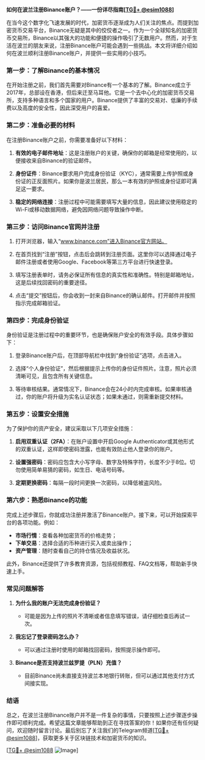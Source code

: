 **如何在波兰注册Binance账户？——一份详尽指南[[TG💪+ @esim1088](https://t.me/s/esim1088)]**

在当今这个数字化飞速发展的时代，加密货币逐渐成为人们关注的焦点。而提到加密货币交易平台，Binance无疑是其中的佼佼者之一。作为一个全球知名的加密货币交易所，Binance以其强大的功能和便捷的操作吸引了无数用户。然而，对于生活在波兰的朋友来说，注册Binance账户可能会遇到一些挑战。本文将详细介绍如何在波兰顺利注册Binance账户，并提供一些实用的小技巧。

### **第一步：了解Binance的基本情况**

在开始注册之前，我们首先需要对Binance有一个基本的了解。Binance成立于2017年，总部设在香港，但后来迁至马耳他。它是一个去中心化的加密货币交易所，支持多种语言和多个国家的用户。Binance提供了丰富的交易对、低廉的手续费以及高度的安全性，因此深受用户的喜爱。

### **第二步：准备必要的材料**

在注册Binance账户之前，你需要准备好以下材料：

1. **有效的电子邮件地址**：这是注册账户的关键，确保你的邮箱是经常使用的，以便接收来自Binance的验证邮件。
   
2. **身份证件**：Binance要求用户完成身份验证（KYC），通常需要上传护照或身份证的正反面照片。如果你是波兰居民，那么一本有效的护照或身份证即可满足这一要求。

3. **稳定的网络连接**：注册过程中可能需要填写大量的信息，因此建议使用稳定的Wi-Fi或移动数据网络，避免因网络问题导致操作中断。

### **第三步：访问Binance官网并注册**

1. 打开浏览器，输入“www.binance.com”进入Binance官方网站。
   
2. 在首页找到“注册”按钮，点击后会跳转到注册页面。这里你可以选择通过电子邮件注册或者使用Google、Facebook等第三方平台进行快速登录。

3. 填写注册表单时，请务必保证所有信息的真实性和准确性。特别是邮箱地址，这是后续找回密码的重要途径。

4. 点击“提交”按钮后，你会收到一封来自Binance的确认邮件。打开邮件并按照指示完成邮箱验证。

### **第四步：完成身份验证**

身份验证是注册过程中的重要环节，也是确保账户安全的有效手段。具体步骤如下：

1. 登录Binance账户后，在顶部导航栏中找到“身份验证”选项，点击进入。

2. 选择“个人身份验证”，然后根据提示上传你的身份证件照片。注意，照片必须清晰可见，且包含所有关键信息。

3. 等待审核结果。通常情况下，Binance会在24小时内完成审核。如果审核通过，你的账户将升级为实名认证状态；如果未通过，则需重新提交材料。

### **第五步：设置安全措施**

为了保护你的资产安全，建议采取以下几项安全措施：

1. **启用双重认证（2FA）**：在账户设置中开启Google Authenticator或其他形式的双重认证，这样即使密码泄露，也能有效防止他人登录你的账户。

2. **设置强密码**：密码应包含大小写字母、数字及特殊字符，长度不少于8位。切勿使用简单易猜的密码，如生日、电话号码等。

3. **定期更换密码**：每隔一段时间更换一次密码，以降低被盗风险。

### **第六步：熟悉Binance的功能**

完成上述步骤后，你就成功注册并激活了Binance账户。接下来，可以开始探索平台的各项功能。例如：

- **市场行情**：查看各种加密货币的价格走势；
- **下单交易**：选择合适的币种进行买入或卖出操作；
- **资产管理**：随时查看自己的持仓情况及收益状况。

此外，Binance还提供了许多教育资源，包括视频教程、FAQ文档等，帮助新手快速上手。

### **常见问题解答**

1. **为什么我的账户无法完成身份验证？**
   - 可能是因为上传的照片不清晰或者信息填写错误，请仔细检查后再试一次。

2. **我忘记了登录密码怎么办？**
   - 可以通过注册时使用的邮箱找回密码，按照提示操作即可。

3. **Binance是否支持波兰兹罗提（PLN）充值？**
   - 目前Binance尚未直接支持波兰本地银行转账，但可以通过其他支付方式间接实现。

### **结语**

总之，在波兰注册Binance账户并不是一件复杂的事情，只要按照上述步骤逐步操作即可顺利完成。希望这篇文章能够帮助到正在寻找答案的你！如果你还有任何疑问，欢迎随时留言讨论。最后别忘了关注我们的Telegram频道[[TG💪+ @esim1088](https://t.me/s/esim1088)]，获取更多关于区块链技术和加密货币的知识。

[[TG💪+ @esim1088](https://t.me/s/esim1088) ![Image](https://i.postimg.cc/4NQfJmqS/Snipaste-2025-05-13-00-14-12.png)]
